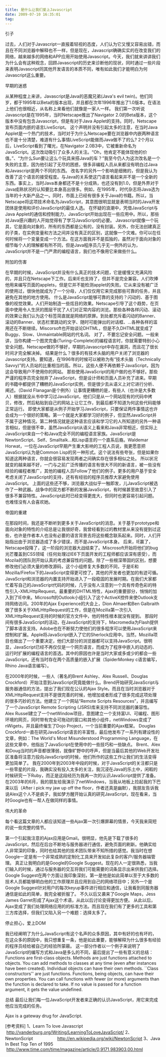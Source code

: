 ```yaml
---
title: 是什么让我们爱上Javascript
date: 2009-07-10 16:35:01
tag: 
---
```


引子

过去，人们对于Javascript一直报着轻视的态度，人们认为它又慢又容易出错，而且在不同浏览器中解释也不一样，但是现在，Javascript确确实实的在改变我们的网络，越来越多的网络和APP应用开始使用Javascript。今天，我们就来讲讲我们为什么会有这种观念，回顾Javascript的历史来诊断他的现状，同时通过一些片段来表明Javascript同其他开发语言的本质不同，唯有如此我们才能明白为何Javascript这么重要。

早期的迷惑

从某种程度上来讲，Javascript是Java的恶魔兄弟(Java's evil twin)。他们同岁，都于1995年以Beta的版本出现，并且都在次年1996年推出了1.0版本。在语法上他们也很相近，从名称上来看他们就像是一家人一样。
我们第一次听说Javascript是在1995年，当时Netscape推出了Navigator 2.0的Beta版本，这个版本中没有包含Javascript，但是有对于Java Applet的支持。同时，Netscape 宣布页面内嵌的语言LiveScript。
这个声明并没有引起太多的注意，在当时Java Applet是一个热门的技术，当时对于为什么Netscape要在浏览器中内嵌两种语言也不是十分清楚，难道有什么事情LiveScript能做而Java做不了的么?
2个月以后，LiveScript看到了曙光，在Navigator 2.0B3中，它被重新命名为JavaScript。这次改动吸引了众多人的关注。“Oh，他肯定不能体现他的价值。”、“为什么Sun要让这么个玩具来搭Java的车？”我至今仍人为这次改名是一个失败的主意，因为他引起了无尽的困惑，很多非编程人员从来都没有明白过Java和Javascript是两个不同的东西。
改名字的另外一个影响是细微的，但是我认为改善了这个语言的接受程度。与Java的关系使这门语言看起来并不是一个全新的东西。事实上，当时Java本身都还不是十分成熟，也还没有到1.0，但是外界对于Java成熟状况的认知要比本身高出很多。例如，在1995年，时代杂志将Java选为当年的十大新产品之一。同时，市面上已经有很多关于Java的书籍。所以，当Netscape将这项技术命名为JavaScript，其意图很明显就是表明当时的Java开发团体是使用和评价JavaScript的最佳人选。
在怀疑的浪潮中，凭借JavaScript与Java Applet的通信和控制能力，JavaScript开始出现在一些应用中。所以，那些对Java感兴趣的人开始觉得有了学习JavaScript的必要。
Javascript就像一个玩具，它是面向对象的，所有的东西都是公有的，没有封装。另外，你无法创建真正的子类，在实例变量和方法之间并没有真正的区别，这就像一个灾难。你可以在任何时候将一个变量变成一个方法。在这方面我并不是孤独的，虽然对于面向对象的细节每个人的理解都有所不同，但是Java程序员几乎无一例外的认为，JavaScript并不是一门严肃的编程语言，我们也不像用它来做些什么。

附加的伤害

在早期的时候，JavaScript并没有什么真正的技术问题，它是缓慢又充满风险的，并且只在Netscape下工作。后来IE也支持了，但并不是完全兼容。人们吹捧他用来编写页面的applets，但是它并不能检测applet的失败。它从来没有被广泛的使用过，很快他就成为了一个分母，人们仅仅用它来完成那些可靠的任务，并且避免在其他的地方使用。
什么是JavaScript能够可靠的支持的？闪动的、基于图像的视觉效果。人们开始制造一些炫目的效果。Netscape引导了这个趋势，在页面中使用令人生厌的图层干扰了人们对正常内容的浏览。那些各种各样闪动、滚动的效果让我们认为<blink>这个标签简直就是网络的原罪。到处都充斥着闪动的Banner、滚动的Banner、状态栏里跳动的文字、随时可能弹出的对话框、...各种各样的滥用还在不断继续。Miscorsoft也开始谈论DHTML，但是不久DHTML就变成了Buggy、Slow、Unmaintable网站的代名词。
对了，不要忘记安全问题。一般来讲，当你构建一个图灵完备(Turing-Complete)的编程语言时，你就需要特别小心安全问题。Netscape做的不够好，早期的Javascript中存在漏洞，而且花了很长时间才完全解决掉。
结果是什么？很多的有技术头脑的用户关闭了浏览器的Javascript支持。要知道，在1996年的时候可以被称为有“技术头脑（Technically Savvy)”的人员站的比重相当的高。所以，这些人便不再依赖于JavaScript，因为这会导致用户不使用你的网站。
那些使用JavaScript的用户做的也不够好。那些严谨的程序员完全抛弃了JavaScript，但是设计师和页面人员补充了进来。早期的书籍中都提供了糟糕的JavaScript实例，但是很少去从语义上对它进行分析、阐述。（David Flanagan是个例外）让事情更糟糕的是，有些人（也许是大多数人）根据就没从书中学习过JavaScript，他们只是从一个网站现有的代码中拷贝，修改，然后粘贴到自己的网站上让它工作，到最后都不知道为何这些代码能够正常运行。
即使大家都是从例子开始学习JavaScript，只要保证两件事情这也许会成为一个很好的策略。第一个就是大家都学习好的例子，但显然JavaScript并不属于这种情况。第二种情况就是这种语言应该和学习它的人所知道的另外一种语言相似，但是很不幸，虽然JavaScript从语义上看来和Java非常相近，但实际上JavaScript来自一个和Java完全不同的编程语言家族。JavaScript是NewtonScript、Self、Smalltalk...和Lisp语言的一个直系后裔。Waldemar Horwat，一位在JavaScript早期产生重大影响的工程人员说，我更愿意把JavaScript认为是Common Lisp的另一种形式。这个说法有些夸张，但是如果你知道这两种语言，你就会很容易发现两者之间确实存在很多相似之处。
所以状况就变的越来越不好，一门与之前广泛传播的语言有很大不同的新语言，被一些没有经验的编程者推广，其他的编程人员Follow了他们的例子。更多的用户基于安全考虑关闭了JavaScript的支持，还有有经验的程序员推荐大家避免使用JavaScript。
上面的这些还不够，浏览器大战似乎一触即发，儿JavaScript被选作了一种武器。战争中的双方都不断的发展JavaScript，有时候甚至故意引入了很多不兼容特性。JavaScript此时已经变得更庞大，但同时也更容易引起问题。
也难怪没有人会喜欢她。

帝国的重建

在那段时间，我还是不断听到更多关于JavaScript的消息。关于基于prototype和面向对象的特性的介绍总是让我很好奇，我曾经看到过的教材里从来没有提到过这些，也许是作者本人也没有必要的语言背景去将这些概念联系起来。同时，人们开始指出由于浏览器造成了多少错误，而不是JavaScript本身。
后来，IE赢了，Netscape投降了，这一阶段的浏览器大战结束了。Miscrosoft开始将他们的bug光芒覆盖到CSS领域（任何处理过IE6下页面开发的工程师都应该深有感受），而Mozila的团队则开始认真的考虑兼容性的问题。除了一些根深蒂固的区别，想要修改他们必须大量的修改源码，这个小组修复大多数的不同，于是IE和Mozilla/Firefox下的JavaScript变得更可控了。其他的开发者也更加的有迹可循。
JavaScript和浏览器的内置支持开始进入了一段稳固的发展时期。在我们大家都忙着写自己的JavaScript代码的时候，几乎没有人注意到一个具有传奇色彩的特性引入-XMLHttpRequest。最重要的DHTML特性，Ajax的重要部分，悄悄的加入到了IE中来。Microsoft的Outlook小组引入了这个ActiveX控件来使Outlook支持网络访问。200年的Ajax Experience的大会上，Dion Almaer和Ben Galbraith做了很多关于XMLHttpRequest的工作，但是在Mozilla第一次引入XMLHttpRequest支持的时候的官方文件中，他的特性根本就没有提到。
那段时间有很多JavaScript的活动，在JavaScript的支持下，Macromedia为Flash提供了脚本语言支持。Adobe也在不断努力使他们的很多程序可以使用JavaScript来控制和扩展。Apple将JavaScript嵌入了它的Sherlock应用中。当然，Mozilla项目也做出了一个重要决定，他们大部分的浏览器都可以支持JavaScript。很明显，JavaScript已经不再仅仅是一个网页语言，而成为了程序中嵌入的动态的、运行时扩展的编程语言的首选。其中的原因也许是当时大家或多或少的都会一些JavaScript，还有当时存在两个高质量的嵌入扩展（SpiderMonkey c语言编写，Rhino Java语言编写）。

在2000年的时候，一些人（著名的Brent Ashley、Alex Russell、Douglas Crockford）开始注意到JavaScript究竟能做什么。Brend开始研究JavaScript与服务器通信的方法，提出了我们现在公认的Ajax Style。而且在当时浏览器对于XMLHttpRequest支持不是很完善的时候，他增加或者形成了很多完成这项处理的很多巧妙的方法。他建立了一个网站“Remote Scripts Resources”，并且编写了一个JavaScript Remote Scripting (JSRS)库来支持不同浏览器的兼容性。
Alex Russel建立了一个netWindow项目，意图建立一个支持富UI、可编程、图形环境的网页，同时带有完全可拖动的窗口和其他小组件，netWindows变成了nWigets，并且最终催生了Dojo Project，一个当前重要的Ajax框架。
Douglas Crockford一直在研究JavaScript语言的丰富性，最后他发布了一系列有建设性的文章，例如：The World's Most Misunderstood Programming Language，在这些文章中，他指出了JavaScript在使用中的一些技巧和一些缺点。
Brent、Alex和Doug当时的声音都很薄弱，就像旷野中的呼声，但是当最后其他的Web开发社区准备将注意力投向JavaScript的时候，他们所作的这些工作让我们的生活变得更加简单了。
我在2000年到2003年中段的时候，对于JavaScript的关注都只是一些零星的片段，我确实没有投入太多的关注，我沉浸在Java的乐土中，闲暇的时候研究一下Ruby，而正是这段经历为我再一次的认识JavaScript提供了准备。
在2003年的6月，我的朋友给我演示了netWindows，当我从地板上捡起我的下巴来以后（After i pick my jaw up off the floor，作者还真是幽默），我朋友告诉我说Alex这个人不是疯子，我如梦方醒开始认真的研究JavaScript，现在看来，当时Google也有一帮人在做同样的事情。

伟大的革命

每个看这篇文章的人都应该知道一些Ajax第一次引爆屏幕的情景，今天我来简短的说一些完整的情节。

第一个引起我注意的Ajax应用是Gmail。很明显，他先是下载了很多的JavaScript，然后在后台不断地与服务器进行通信，避免页面的刷新。他确实给人非常深的印象，同时也给其他的技术团队带来不知所措的感觉。我当时在想Google一定是有一个非常成熟的定制化工具来开发如此复杂的客户/服务器端管理。
真正让我明白的是Google的Google Suggest。现在的人一定很熟悉，当我们输入的时候，通过与服务器的交互将我们可能需要的词条显示出来供我们选择。
Google Suggest在两个方面让我印象深刻，第一是他是如此简单以至于大多数的技术人员都能够明白他的工作原理并且应用到自己的网络项目中；另外一个是Google Suggest针对用户的每次keyup事件进行相应和通信，让我看到同服务器通信是如此的简单，我完全被折服了。
不久以后又袭来了Google Maps，Jess James Garret形成了Ajax这个术语，从此以后讨论变得更加方便。
从此以后，Ajax变成了我们处理网络应用的的标准方法。而且现在我们有了更多的工具和第三方库选择，但我们又陷入另一个难题：选择太多了。

停止担心，爱上DOM

我已经阐明了为什么JavaScript有这个名声的众多原因，其中有好的也有坏的，在这众多的原因中，我只想重复一条，他是如此重要，能够解释为什么很多有经验的程序员经给被自己的经验所蒙蔽。
这一部分作者以一个例子来说明了JavaScript的编写方式和Java是多么的不同，最后提出了一些有意义的总结：
Functions are first-class objects.
Methods are just functions attached to objects.
You can add methods to classes at any time (even after instances have been created).
Individual objects can have their own methods.
``Class constructors'' are just functions.
Functions, being objects, can have their own properties.
You can call functions with fewer (or more) arguments than the function is declared to take.
If no value is passed for a function argument, it gets the value undefined.

总结
最后让我们每一位JavaScript开发者来正确的认识JavaScript，用它来完成他应当完成的任务。

Ajax is a gateway drug for JavaScript.


[参考资料]
1、Learn To love Javascript        http://vanderburg.org/Writing/LearningToLoveJavaScript/
2、NewtonScript                    http://en.wikipedia.org/wiki/NewtonScript
3、Java In Best Top Ten of 1995    http://www.time.com/time/magazine/article/0,9171,983903,00.html











